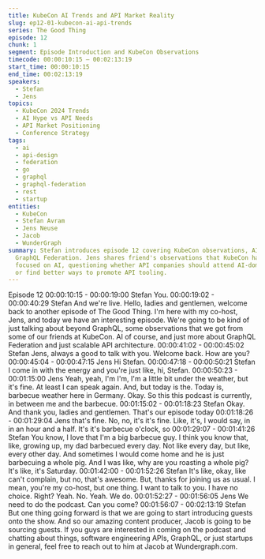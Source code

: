 ```yaml
---
title: KubeCon AI Trends and API Market Reality
slug: ep12-01-kubecon-ai-api-trends
series: The Good Thing
episode: 12
chunk: 1
segment: Episode Introduction and KubeCon Observations
timecode: 00:00:10:15 – 00:02:13:19
start_time: 00:00:10:15
end_time: 00:02:13:19
speakers:
  - Stefan
  - Jens
topics:
  - KubeCon 2024 Trends
  - AI Hype vs API Needs
  - API Market Positioning
  - Conference Strategy
tags:
  - ai
  - api-design
  - federation
  - go
  - graphql
  - graphql-federation
  - rest
  - startup
entities:
  - KubeCon
  - Stefan Avram
  - Jens Neuse
  - Jacob
  - WunderGraph
summary: Stefan introduces episode 12 covering KubeCon observations, AI trends, and
  GraphQL Federation. Jens shares friend's observations that KubeCon had 13,000 people
  focused on AI, questioning whether API companies should attend AI-dominated conferences
  or find better ways to promote API tooling.
---
```

Episode 12
00:00:10:15 - 00:00:19:00
Stefan
You.
00:00:19:02 - 00:00:40:29
Stefan
And we're live. Hello, ladies and gentlemen, welcome back to another episode of The Good
Thing. I'm here with my co-host, Jens, and today we have an interesting episode. We're going to
be kind of just talking about beyond GraphQL, some observations that we got from some of our
friends at KubeCon. AI of course, and just more about GraphQL Federation and just scalable
API architecture.
00:00:41:02 - 00:00:45:02
Stefan
Jens, always a good to talk with you. Welcome back. How are you?
00:00:45:04 - 00:00:47:15
Jens
Hi Stefan.
00:00:47:18 - 00:00:50:21
Stefan
I come in with the energy and you're just like, hi, Stefan.
00:00:50:23 - 00:01:15:00
Jens
Yeah, yeah, I'm I'm, I'm a little bit under the weather, but it's fine. At least I can speak again.
And, but today is the. Today is, barbecue weather here in Germany. Okay. So this this podcast
is currently, in between me and the barbecue.
00:01:15:02 - 00:01:18:23
Stefan
Okay. And thank you, ladies and gentlemen. That's our episode today
00:01:18:26 - 00:01:29:04
Jens
that's fine.
No, no, it's it's fine. Like, it's, I would say, in in an hour and a half. It's it's barbecue o'clock, so
00:01:29:07 - 00:01:41:26
Stefan
You know, I love that I'm a big barbecue guy. I think you know that, like, growing up, my dad
barbecued every day. Not like every day, but like, every other day. And sometimes I would come
home and he is just barbecuing a whole pig. And I was like, why are you roasting a whole pig?
It's like, it's Saturday.
00:01:42:00 - 00:01:52:26
Stefan
It's like, okay, like can't complain, but no, that's awesome. But, thanks for joining us as usual. I
mean, you're my co-host, but one thing. I want to talk to you. I have no choice. Right? Yeah. No.
Yeah. We do.
00:01:52:27 - 00:01:56:05
Jens
We need to do the podcast. Can you come?
00:01:56:07 - 00:02:13:19
Stefan
But one thing going forward is that we are going to start introducing guests onto the show. And
so our amazing content producer, Jacob is going to be sourcing guests. If you guys are
interested in coming on the podcast and chatting about things, software engineering APIs,
GraphQL, or just startups in general, feel free to reach out to him at Jacob at
Wundergraph.com.